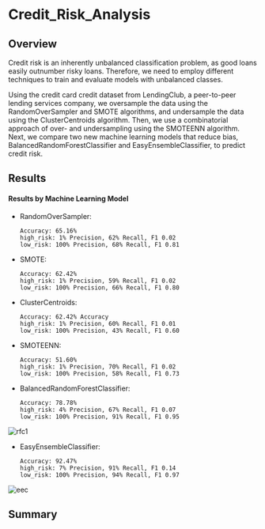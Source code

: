 # Credit_Risk_Analysis

## Overview
Credit risk is an inherently unbalanced classification problem, as good loans easily outnumber risky loans. Therefore, we need to employ different techniques to train and evaluate models with unbalanced classes.
  
Using the credit card credit dataset from LendingClub, a peer-to-peer lending services company, we oversample the data using the RandomOverSampler and SMOTE algorithms, and undersample the data using the ClusterCentroids algorithm. Then, we use a combinatorial approach of over- and undersampling using the SMOTEENN algorithm. Next, we compare two new machine learning models that reduce bias, BalancedRandomForestClassifier and EasyEnsembleClassifier, to predict credit risk. 

## Results

#### Results by Machine Learning Model
  
  - RandomOverSampler: 
  
        Accuracy: 65.16%  
        high_risk: 1% Precision, 62% Recall, F1 0.02
        low_risk: 100% Precision, 68% Recall, F1 0.81
        
  - SMOTE: 
  
        Accuracy: 62.42% 
        high_risk: 1% Precision, 59% Recall, F1 0.02
        low_risk: 100% Precision, 66% Recall, F1 0.80
        
  - ClusterCentroids: 
        
        Accuracy: 62.42% Accuracy
        high_risk: 1% Precision, 60% Recall, F1 0.01
        low_risk: 100% Precision, 43% Recall, F1 0.60
        
  - SMOTEENN: 
       
        Accuracy: 51.60%
        high_risk: 1% Precision, 70% Recall, F1 0.02
        low_risk: 100% Precision, 58% Recall, F1 0.73
        
  - BalancedRandomForestClassifier: 
        
        Accuracy: 78.78%
        high_risk: 4% Precision, 67% Recall, F1 0.07
        low_risk: 100% Precision, 91% Recall, F1 0.95
        
 ![rfc1](https://user-images.githubusercontent.com/88443672/148701859-78c6d873-a634-4d9a-b803-9039bf9fe0f5.png)

  - EasyEnsembleClassifier: 
        
        Accuracy: 92.47%
        high_risk: 7% Precision, 91% Recall, F1 0.14
        low_risk: 100% Precision, 94% Recall, F1 0.97
        
 ![eec](https://user-images.githubusercontent.com/88443672/148701855-78b92631-91b1-4a02-8d2e-8c0be37fb260.png)

  
## Summary
